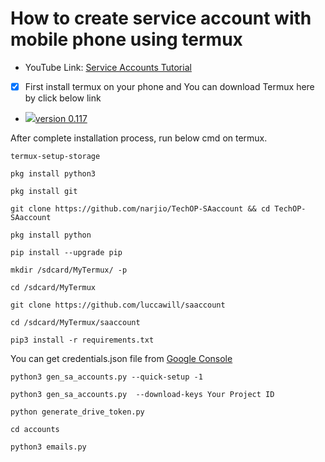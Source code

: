 #  How to create service account with mobile phone using termux
- YouTube Link: [Service Accounts Tutorial](https://youtu.be/HzpOwbMHoAY)
- [x] First install termux on your phone and You can download Termux here by click below link
- [![](https://telegra.ph/file/f43e8994a05e1031513c6.png)version 0.117](https://drive.google.com/uc?id=1vi4EoX7m_6rS1WNW17Lur1J0f1Zt1j8o&export=download)

After complete installation process, run below cmd on termux.
```
termux-setup-storage
```
```
pkg install python3
```
```
pkg install git
```
```
git clone https://github.com/narjio/TechOP-SAaccount && cd TechOP-SAaccount
```
```
pkg install python
```
```
pip install --upgrade pip
```
```
mkdir /sdcard/MyTermux/ -p
```
```
cd /sdcard/MyTermux
```
```
git clone https://github.com/luccawill/saaccount
```
```
cd /sdcard/MyTermux/saaccount
```
```
pip3 install -r requirements.txt
```
You can get credentials.json file from [Google Console](https://console.cloud.google.com/?pli=1)

```
python3 gen_sa_accounts.py --quick-setup -1
```
```
python3 gen_sa_accounts.py  --download-keys Your Project ID
```

```
python generate_drive_token.py
```
```
cd accounts
```
```
python3 emails.py
```


